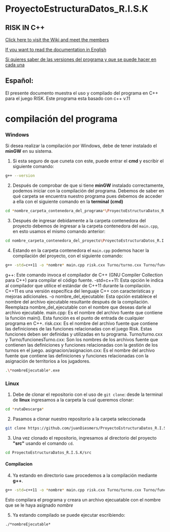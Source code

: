 # ProyectoEstructuraDatos_R.I.S.K

## RISK IN C++

[Click here to visit the Wiki and meet the members ](https://github.com/juanDiesmers/ProyectoEstructuraDatos_R.I.S.K/wiki)

[If you want to read the documentation in English](https://github.com/juanDiesmers/ProyectoEstructuraDatos_R.I.S.K/blob/NewFuncion/DOC/Documentation%20English/Readme_English.md)

[Si quieres saber de las versiones del programa y que se puede hacer en cada una](https://github.com/juanDiesmers/ProyectoEstructuraDatos_R.I.S.K/blob/NewFuncion/DOC/Releases%20Español/v.00.md)

## Español:

El presente documento muestra el uso y compilado del programa en C++ para el juego RISK.
Este programa esta basado con c++ v.11

# compilación del programa
### Windows
Si desea realizar la compilación por Windows, debe de tener instalado el **minGW** en su sistema.
1.  Si esta seguro de que cuneta con este, puede entrar el **cmd** y escribir el siguiente comando:
```sh
g++ --version
```
2.   Después de comprobar de que si tiene **minGW** instalado correctamente, podemos iniciar con la compilación del programa.
Debemos de saber en qué carpeta se encuentra nuestro programa pues debemos de acceder a ella con el siguiente comando en la **terminal** **(cmd)**
```sh
cd *nombre_carpeta_contenedora_del_programa*\ProyectoEstructuraDatos_R.I.S.K
```
3. Después de ingresar debidamente a la carpeta contenedora del proyecto debemos de ingresar a la carpeta contenedora del `main.cpp`, en esto usamos el mismo comando anterior:
```sh
cd nombre_carpeta_contenedora_del_proyecto\ProyectoEstructuraDatos_R.I.S.K\src
```
4. Estando en la carpeta contenedora el `main.cpp` podemos hacer la compilación del proyecto, con el siguiente comando:
```sh
g++ -std=c++11 -o *nombre* main.cpp risk.cxx Turno/turno.cxx Turno/funcionesTurno.cxx asignacion/asignacion.cxx
```
g++: Este comando invoca el compilador de C++ (GNU Compiler Collection para C++) para compilar el código fuente.
-std=c++11: Esta opción le indica al compilador que utilice el estándar de C++11 durante la compilación. C++11 es una versión específica del lenguaje C++ con características y mejoras adicionales.
-o nombre_del_ejecutable: Esta opción establece el nombre del archivo ejecutable resultante después de la compilación. Reemplaza nombre_del_ejecutable con el nombre que deseas darle al archivo ejecutable.
main.cpp: Es el nombre del archivo fuente que contiene la función main(). Esta función es el punto de entrada de cualquier programa en C++.
risk.cxx: Es el nombre del archivo fuente que contiene las definiciones de las funciones relacionadas con el juego Risk. Estas funciones deben ser definidas y utilizadas en tu programa.
Turno/turno.cxx y Turno/funcionesTurno.cxx: Son los nombres de los archivos fuente que contienen las definiciones y funciones relacionadas con la gestión de los turnos en el juego.
asignacion/asignacion.cxx: Es el nombre del archivo fuente que contiene las definiciones y funciones relacionadas con la asignación de territorios a los jugadores.
```sh
.\*nombreEjecutable*.exe
```
### Linux
1. Debe de clonar el repositorio con el uso de `git clone`:
desde la terminal de **linux** ingresamos a la carpeta la cual queremos clonar:
```sh
cd *rutaDescarga*
```
2. Pasamos a clonar nuestro repositorio a la carpeta seleccionada
```sh
git clone https://github.com/juanDiesmers/ProyectoEstructuraDatos_R.I.S.K.git
```
3. Una vez clonado el repositorio, ingresamos al directorio del proyecto **"src"** usando el comando `cd`.
```sh
cd ProyectoEstructuraDatos_R.I.S.K/src
```
#### Compilacion 

4. Ya estando en directorio `Game` procedemos a la compilación mediante **g++**.
```sh
g++ -std=c++11 -o *nombre* main.cpp risk.cxx Turno/turno.cxx Turno/funcionesTurno.cxx asignacion/asignacion.cxx
```
Esto compilara el programa y creara un archivo ejecuatable con el nombre que se le haya asignado *nombre* 

5. Ya estando compilado se puede ejecutar escribiendo:
```sh
./*nombreEjecutable*
```
